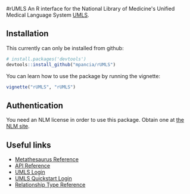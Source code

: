 #rUMLS
An R interface for the National Library of Medicine's Unified Medical Language System [UMLS](https://www.nlm.nih.gov/research/umls/).

## Installation

This currently can only be installed from github:

```R
# install.packages('devtools')
devtools::install_github("mpancia/rUMLS")
```

You can learn how to use the package by running the vignette: 

```R
vignette("rUMLS", "rUMLS")
```

## Authentication

You need an NLM license in order to use this package. Obtain one at [the NLM site](https://uts.nlm.nih.gov/home.html#). 

## Useful links

* [Metathesaurus Reference](http://www.ncbi.nlm.nih.gov/books/NBK9684/)
* [API Reference](https://www.nlm.nih.gov/api/)
* [UMLS Login](https://www.nlm.nih.gov/research/umls/)
* [UMLS Quickstart Login](https://www.nlm.nih.gov/research/umls/quickstart.html)
* [Relationship Type Reference](https://www.nlm.nih.gov/research/umls/knowledge_sources/metathesaurus/release/abbreviations.html)
